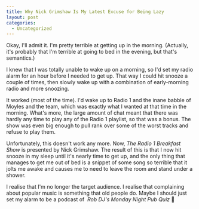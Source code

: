 ```yaml
---
title: Why Nick Grimshaw Is My Latest Excuse for Being Lazy
layout: post
categories:
  - Uncategorized
---
```

Okay, I'll admit it. I'm pretty terrible at getting up in the morning. (Actually, it's probably that I'm terrible at going to bed in the evening, but that's semantics.)

I knew that I was totally unable to wake up on a morning, so I'd set my radio alarm for an hour before I needed to get up. That way I could hit snooze a couple of times, then slowly wake up with a combination of early-morning radio and more snoozing.

It worked (most of the time). I'd wake up to Radio 1 and the inane babble of Moyles and the team, which was exactly what I wanted at that time in the morning. What's more, the large amount of chat meant that there was hardly any time to play any of the Radio 1 playlist, so that was a bonus. The show was even big enough to pull rank over some of the worst tracks and refuse to play them.

Unfortunately, this doesn't work any more. Now, _The Radio 1 Breakfast Show_ is presented by Nick Grimshaw. The result of this is that I now hit snooze in my sleep until it's nearly time to get up, and the only thing that manages to get me out of bed is a snippet of some song so terrible that it jolts me awake and causes me to need to leave the room and stand under a shower.

I realise that I'm no longer the target audience. I realise that complaining about popular music is something that old people do. Maybe I should just set my alarm to be a podcast of  _Rob DJ's Monday Night Pub Quiz_ 🙂